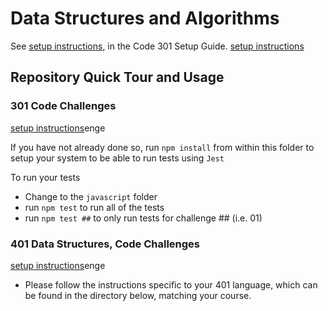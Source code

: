 # Data Structures and Algorithms

See [setup instructions](https://codefellows.github.io/setup-guide/code-301/3-code-challenges), in the Code 301 Setup Guide.
[setup instructions](https://codefellows.github.io/setup-guide/code-301/3-code-challenges)
## Repository Quick Tour and Usage

### 301 Code Challenges

[setup instructions](https://codefellows.github.io/setup-guide/code-301/3-code-challenges)enge

If you have not already done so, run `npm install` from within this folder to setup your system to be able to run tests using `Jest`

To run your tests

- Change to the `javascript` folder
- run `npm test` to run all of the tests
- run `npm test ##` to only run tests for challenge ## (i.e. 01)

### 401 Data Structures, Code Challenges

[setup instructions](https://codefellows.github.io/setup-guide/code-301/3-code-challenges)enge


- Please follow the instructions specific to your 401 language, which can be found in the directory below, matching your course.
